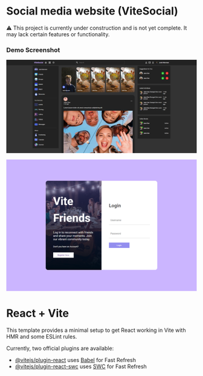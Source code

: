 # Social media website (ViteSocial)

⚠️ This project is currently under construction and is not yet complete. It may lack certain features or functionality.
### Demo Screenshot
![ViteSocial](./src/./assets/vitesocial.png)

![ViteSocial](./src/./assets/vitesocial-login.png)


# React + Vite

This template provides a minimal setup to get React working in Vite with HMR and some ESLint rules.

Currently, two official plugins are available:

- [@vitejs/plugin-react](https://github.com/vitejs/vite-plugin-react/blob/main/packages/plugin-react/README.md) uses [Babel](https://babeljs.io/) for Fast Refresh
- [@vitejs/plugin-react-swc](https://github.com/vitejs/vite-plugin-react-swc) uses [SWC](https://swc.rs/) for Fast Refresh
